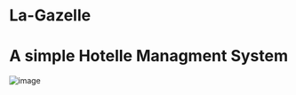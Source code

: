 # La-Gazelle
# A simple Hotelle Managment System
![image](https://user-images.githubusercontent.com/66791457/119128628-cb2dc080-ba2d-11eb-8358-2fb93d762e05.png)

